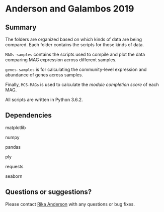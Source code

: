 # Anderson and Galambos 2019

## Summary
The folders are organized based on which kinds of data are being compared. Each folder contains the scripts for those kinds of data.

`MAGs-samples` contains the scripts used to compile and plot the data comparing MAG expression across different samples.

`genes-samples` is for calculating the community-level expression and abundance of genes across samples.

Finally, `MCS-MAGs` is used to calculate the *module completion score* of each MAG.

All scripts are written in Python 3.6.2.

## Dependencies
matplotlib

numpy

pandas

ply

requests

seaborn

## Questions or suggestions?
Please contact [Rika Anderson](mailto:randerson@carleton.edu) with any questions or bug fixes.
